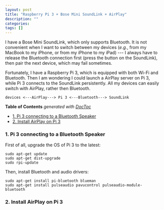 ```yaml
---
layout: post
title: "Raspberry Pi 3 + Bose Mini SoundLink + AirPlay"
description: ""
categories: 
tags: []
---
```


I have a Bose Mini SoundLink, which only supports Bluetooth. It is not convenient when I want to switch between my devices (_e.g._, from my MacBook to my iPhone, or from my iPhone to my iPad) --- I always have to release the Bluetooth connection first (press the button on the SoundLink), then pair the next device, which may fail sometimes.

Fortunately, I have a Raspberry Pi 3, which is equipped with both Wi-Fi and Bluetooth. Then I am wondering I could launch a AirPlay server on Pi 3, while Pi 3 connects to the SoundLink persistently. All my devices can easily switch with AirPlay, rather then Bluetooth.

```
devices <---AirPlay---> Pi 3 <---Bluetooth---> SoundLink
```

<!-- START doctoc generated TOC please keep comment here to allow auto update -->
<!-- DON'T EDIT THIS SECTION, INSTEAD RE-RUN doctoc TO UPDATE -->
**Table of Contents**  *generated with [DocToc](https://github.com/thlorenz/doctoc)*

- [1. Pi 3 connecting to a Bluetooth Speaker](#1-pi-3-connecting-to-a-bluetooth-speaker)
- [2. Install AirPlay on Pi 3](#2-install-airplay-on-pi-3)

<!-- END doctoc generated TOC please keep comment here to allow auto update -->

### 1. Pi 3 connecting to a Bluetooth Speaker

First of all, upgrade the OS of Pi 3 to the latest:

```
sudo apt-get update
sudo apt-get dist-upgrade
sudo rpi-update
```

Then, install Bluetooth and audio drivers:

```
sudo apt-get install pi-bluetooth blueman
sudo apt-get install pulseaudio pavucontrol pulseaudio-module-bluetooth
```


### 2. Install AirPlay on Pi 3



